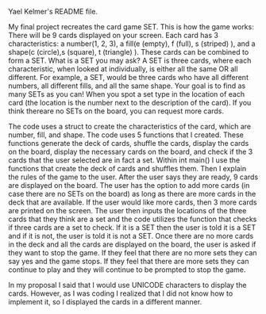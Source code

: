 Yael Kelmer's README file. 


My final project recreates the card game SET. This is how the game works: There will be 9 cards displayed on your screen. Each card has 3 characteristics: a number(1, 2, 3), a fill(e (empty), f (full), s (striped) ), and a shape(c (circle),s (square), t (triangle) ). These cards can be combined to form a SET. What is a SET you may ask? A SET is three cards, where each characteristic, when looked at individually, is either all the same OR all different. For example, a SET, would be three cards who have all different numbers, all different fills, and all the same shape. Your goal is to find as many SETs as you can! When you spot a set type in the location of each card (the location is the  number next to the description of the card). If you think thereare no SETs on the board, you can request more cards. 

The code uses a struct to create the characteristics of the card, which are number, fill, and shape. The code uses 5 functions that I created. These functions generate the deck of cards, shuffle the cards, display the cards on the board, display the necessary cards on the board, and check if the 3 cards that the user selected are in fact a set. Within int main() I use the functions that create the deck of cards and shuffles them. Then I explain the rules of the game to the user. After the user says they are ready, 9 cards are displayed on the board. The user has the option to add more cards (in case there are no SETs on the board) as long as there are more cards in the deck that are available. If the user would like more cards, then 3 more cards are printed on the screen. The user then inputs the locations of the three cards that they think are a set and the code utilizes the function that checks if three cards are a set to check. If it is a SET then the user is told it is a SET and if it is not, the user is told it is not a SET. Once there are no more cards in the deck and all the cards are displayed on the board, the user is asked if they want to stop the game. If they feel that there are no more sets they can say yes and the game stops. If they feel that there are more sets they can continue to play and they will continue to be prompted to stop the game. 

In my proposal I said that I would use UNICODE characters to display the cards. However, as I was coding I realized that I did not know how to implement it, so I displayed the cards in a different manner. 


